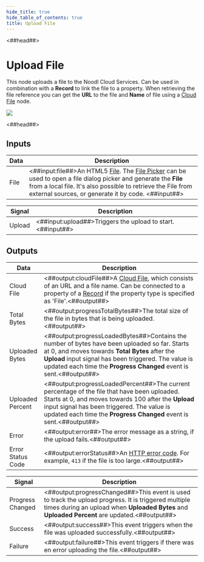 ```yaml
---
hide_title: true
hide_table_of_contents: true
title: Upload File
---
```


<##head##>

# Upload File

This node uploads a file to the Noodl Cloud Services. Can be used in combination with a **Record** to link the file to a property. When retrieving the file reference you can get the **URL** to the file and **Name** of file using a [Cloud File](/nodes/data/cloud-data/cloud-file.md) node.

<div className="ndl-image-with-background l">

![](/nodes/data/cloud-data/upload-file/upload-file.png)

</div>
<##head##>

## Inputs

| Data                                   | Description                                                                                                                                                                                                                                                                                                                              |
| -------------------------------------- | ---------------------------------------------------------------------------------------------------------------------------------------------------------------------------------------------------------------------------------------------------------------------------------------------------------------------------------------- |
| <span className="ndl-data">File</span> | <##input:file##>An HTML5 [File](https://developer.mozilla.org/en-US/docs/Web/API/File). The [File Picker](/nodes/utilities/open-file-picker.md) can be used to open a file dialog picker and generate the **File** from a local file. It's also possible to retrieve the File from external sources, or generate it by code. <##input##> |

| Signal                                     | Description                                                |
| ------------------------------------------ | ---------------------------------------------------------- |
| <span className="ndl-signal">Upload</span> | <##input:upload##>Triggers the upload to start.<##input##> |

## Outputs

| Data                                                | Description                                                                                                                                                                                                                                                                     |
| --------------------------------------------------- | ------------------------------------------------------------------------------------------------------------------------------------------------------------------------------------------------------------------------------------------------------------------------------- |
| <span className="ndl-data">Cloud File</span>        | <##output:cloudFile##>A [Cloud File](/nodes/data/cloud-data/cloud-file.md), which consists of an URL and a file name. Can be connected to a property of a [Record](/nodes/data/cloud-data/record) if the property type is specified as 'File'.<##output##>                      |
| <span className="ndl-data">Total Bytes</span>       | <##output:progressTotalBytes##>The total size of the file in bytes that is being uploaded.<##output##>                                                                                                                                                                          |
| <span className="ndl-data">Uploaded Bytes</span>    | <##output:progressLoadedBytes##>Contains the number of bytes have been uploaded so far. Starts at 0, and moves towards **Total Bytes** after the **Upload** input signal has been triggered. The value is updated each time the **Progress Changed** event is sent.<##output##> |
| <span className="ndl-data">Uploaded Percent</span>  | <##output:progressLoadedPercent##>The current percentage of the file that have been uploaded. Starts at 0, and moves towards 100 after the **Upload** input signal has been triggered. The value is updated each time the **Progress Changed** event is sent.<##output##>       |
| <span className="ndl-data">Error</span>             | <##output:error##>The error message as a string, if the upload fails.<##output##>                                                                                                                                                                                               |
| <span className="ndl-data">Error Status Code</span> | <##output:errorStatus##>An [HTTP error code](https://developer.mozilla.org/en-US/docs/Web/HTTP/Status). For example, `413` if the file is too large.<##output##>                                                                                                                |

| Signal                                               | Description                                                                                                                                                                                            |
| ---------------------------------------------------- | ------------------------------------------------------------------------------------------------------------------------------------------------------------------------------------------------------ |
| <span className="ndl-signal">Progress Changed</span> | <##output:progressChanged##>This event is used to track the upload progress. It is triggered multiple times during an upload when **Uploaded Bytes** and **Uploaded Percent** are updated.<##output##> |
| <span className="ndl-signal">Success</span>          | <##output:success##>This event triggers when the file was uploaded successfully.<##output##>                                                                                                           |
| <span className="ndl-signal">Failure</span>          | <##output:failure##>This event triggers if there was en error uploading the file.<##output##>                                                                                                          |
